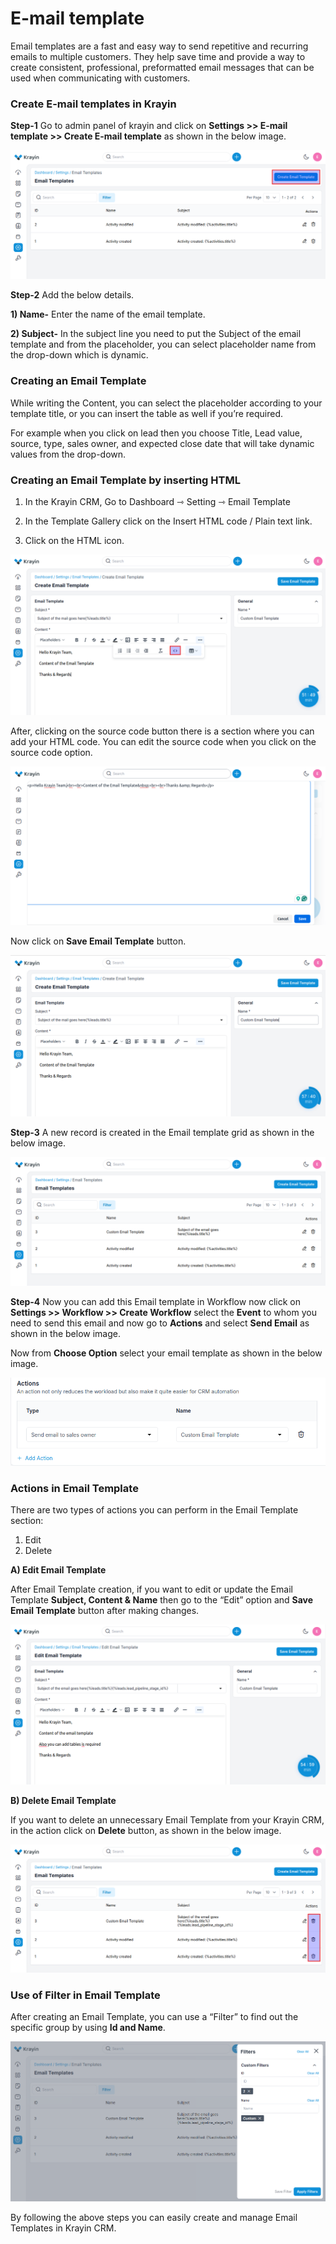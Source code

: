 # E-mail template

Email templates are a fast and easy way to send repetitive and recurring emails to multiple customers. They help save time and provide a way to create consistent, professional, preformatted email messages that can be used when communicating with customers.

### Create E-mail templates in Krayin

**Step-1** Go to admin panel of krayin and click on **Settings >> E-mail template >> Create E-mail template** as shown in the below image.

![Email Template](../../assets/2.0/images/setting/emailTemplate.png)

**Step-2** Add the below details.

**1) Name-** Enter the name of the email template.

**2) Subject-** In the subject line you need to put the Subject of the email template and from the placeholder, you can select placeholder name from the drop-down which is dynamic.

### Creating an Email Template

While writing the Content, you can select the placeholder according to your template title, or you can insert the table as well if you’re required.

For example when you click on lead then you choose Title, Lead value, source, type, sales owner, and expected close date that will take dynamic values from the drop-down.

### Creating an Email Template by inserting HTML
 
1) In the Krayin CRM, Go to Dashboard ⇾ Setting ⇾ Email Template

2) In the Template Gallery click on the Insert HTML code / Plain text link.

3) Click on the HTML icon.

![Create Template](../../assets/2.0/images/setting/html.png)

After, clicking on the source code button there is a section where you can add your HTML code. You can edit the source code when you click on the source code option.

![Create Template](../../assets/2.0/images/setting/htmlCode.png)

Now click on **Save Email Template** button.

![Create Template](../../assets/2.0/images/setting/createTemplate.png)

**Step-3** A new record is created in the Email template grid as shown in the below image.

![Template Grid](../../assets/2.0/images/setting/templateGrid.png)

**Step-4** Now you can add this Email template in Workflow now click on **Settings >> Workflow >> Create Workflow** select the **Event** to whom you need to send this email and now go to **Actions** and select **Send Email** as shown in the below image.
 
Now from **Choose Option** select your email template as shown in the below image.

![Workflow](../../assets/2.0/images/setting/assignTemplate.png)

### Actions in Email Template

There are two types of actions you can perform in the Email Template section:

1) Edit
2) Delete

**A) Edit Email Template**

After Email Template creation, if you want to edit or update the Email Template **Subject, Content & Name** then go to the “Edit” option and **Save Email Template** button after making changes. 

![Group Edit](../../assets/2.0/images/setting/editTemplate.png)

**B) Delete Email Template**

If you want to delete an unnecessary Email Template from your Krayin CRM, in the action click on **Delete** button, as shown in the below image.

![Group Delete](../../assets/2.0/images/setting/deleteTemplate.png)

### Use of Filter in Email Template

After creating an Email Template, you can use a “Filter” to find out the specific group by using **Id and Name**.

![Group Grid](../../assets/2.0/images/setting/templateFilter.png)

By following the above steps you can easily create and manage Email Templates in Krayin CRM.
